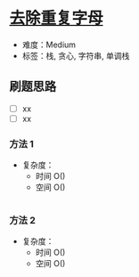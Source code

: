 # [去除重复字母](https://leetcode-cn.com/problems/remove-duplicate-letters/)

- 难度：Medium
- 标签：栈, 贪心, 字符串, 单调栈

## 刷题思路

- [ ] xx
- [ ] xx

### 方法 1

- 复杂度：
    - 时间 O()
    - 空间 O()

``` js

```

### 方法 2

- 复杂度：
    - 时间 O()
    - 空间 O()

``` js

```
